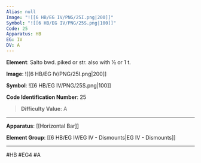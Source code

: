 ```yaml
---
Alias: null
Image: "![[6 HB/EG IV/PNG/25I.png|200]]"
Symbol: "![[6 HB/EG IV/PNG/25S.png|100]]"
Code: 25
Apparatus: HB
EG: IV
DV: A
---
```

**Element**: Salto bwd. piked or str. also with 1⁄2 or 1 t.

**Image**:
![[6 HB/EG IV/PNG/25I.png|200]]

**Symbol**:
![[6 HB/EG IV/PNG/25S.png|100]]

**Code Identification Number**: 25

>**Difficulty Value**: A

___
**Apparatus**: [[Horizontal Bar]]

**Element Group**: [[6 HB/EG IV/EG IV - Dismounts|EG IV - Dismounts]]
___
#HB #EG4 #A
